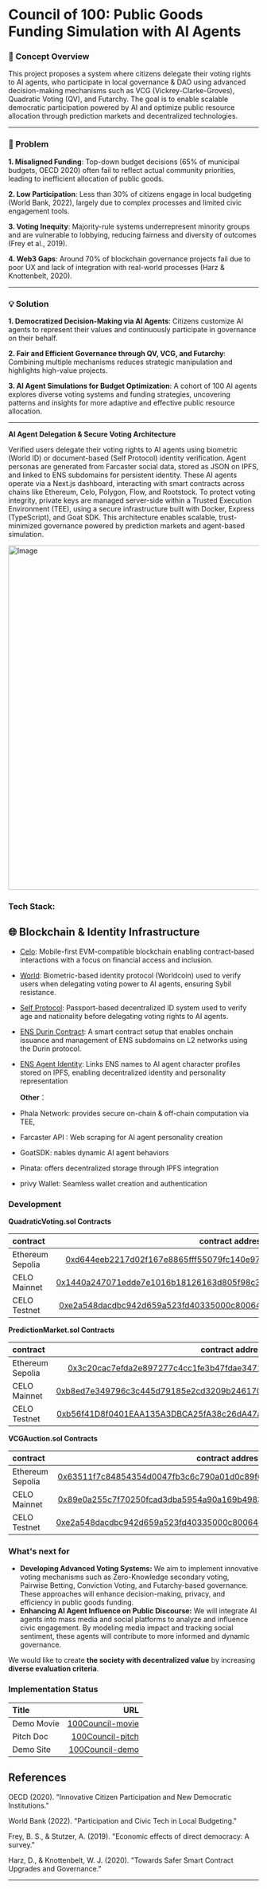 # Council of 100: Public Goods Funding Simulation with AI Agents

### 🔁 Concept Overview

This project proposes a system where citizens delegate their voting rights to AI agents, who participate in local governance & DAO using advanced decision-making mechanisms such as VCG (Vickrey-Clarke-Groves), Quadratic Voting (QV), and Futarchy. The goal is to enable scalable democratic participation powered by AI and optimize public resource allocation through prediction markets and decentralized technologies.

---

### 🚨 Problem

**1. Misaligned Funding**: Top-down budget decisions (65% of municipal budgets, OECD 2020) often fail to reflect actual community priorities, leading to inefficient allocation of public goods.

**2. Low Participation**: Less than 30% of citizens engage in local budgeting (World Bank, 2022), largely due to complex processes and limited civic engagement tools.

**3. Voting Inequity**: Majority-rule systems underrepresent minority groups and are vulnerable to lobbying, reducing fairness and diversity of outcomes (Frey et al., 2019).

**4. Web3 Gaps**: Around 70% of blockchain governance projects fail due to poor UX and lack of integration with real-world processes (Harz & Knottenbelt, 2020).

---

### 💡 Solution

**1. Democratized Decision-Making via AI Agents**: Citizens customize AI agents to represent their values and continuously participate in governance on their behalf.

**2. Fair and Efficient Governance through QV, VCG, and Futarchy**: Combining multiple mechanisms reduces strategic manipulation and highlights high-value projects.

**3. AI Agent Simulations for Budget Optimization**: A cohort of 100 AI agents explores diverse voting systems and funding strategies, uncovering patterns and insights for more adaptive and effective public resource allocation.


---

**AI Agent Delegation & Secure Voting Architecture**

Verified users delegate their voting rights to AI agents using biometric (World ID) or document-based (Self Protocol) identity verification. Agent personas are generated from Farcaster social data, stored as JSON on IPFS, and linked to ENS subdomains for persistent identity. These AI agents operate via a Next.js dashboard, interacting with smart contracts across chains like Ethereum, Celo, Polygon, Flow, and Rootstock. To protect voting integrity, private keys are managed server-side within a Trusted Execution Environment (TEE), using a secure infrastructure built with Docker, Express (TypeScript), and Goat SDK. This architecture enables scalable, trust-minimized governance powered by prediction markets and agent-based simulation.

<img width="692" alt="Image" src="https://github.com/user-attachments/assets/b2907dc4-3877-4e85-9c7b-64e297f1f912" />

### Tech Stack:

## 🌐 Blockchain & Identity Infrastructure

- [Celo](https://github.com/Jun0908/100Council/tree/main/backend/Server/celo): Mobile-first EVM-compatible blockchain enabling contract-based interactions with a focus on financial access and inclusion.

- [World](https://github.com/Jun0908/100Council/tree/main/frontend/components/world): Biometric-based identity protocol (Worldcoin) used to verify users when delegating voting power to AI agents, ensuring Sybil resistance.

- [Self Protocol](https://github.com/Jun0908/100Council/tree/main/frontend/components/selfProtocol): Passport-based decentralized ID system used to verify age and nationality before delegating voting rights to AI agents.

- [ENS Durin Contract](https://etherscan.io/address/0xba9f0059500df81eb4ab8ccd16fd3df379ba7c57): A smart contract setup that enables onchain issuance and management of ENS subdomains on L2 networks using the Durin protocol.

- [ENS Agent Identity](https://app.ens.domains/chachagpt.eth): Links ENS names to AI agent character profiles stored on IPFS, enabling decentralized identity and personality representation 


  **Other**：
- Phala Network: provides secure on-chain & off-chain computation via TEE, 
- Farcaster API : Web scraping for AI agent personality creation
- GoatSDK: nables dynamic AI agent behaviors
- Pinata: offers decentralized storage through IPFS integration 
- privy Wallet: Seamless wallet creation and authentication


### Development

**QuadraticVoting.sol Contracts**

| contract                   |                                                                                                                   contract address |
| :------------------------- | ---------------------------------------------------------------------------------------------------------------------------------: |
| Ethereum Sepolia    | [0xd644eeb2217d02f167e8865fff55079fc140e971](https://etherscan.io/address/0x208f38670a2ef67e6c0a6579a10191fbd7a1b535)|
| CELO Mainnet   | [0x1440a247071edde7e1016b18126163d805f98c31](https://celoscan.io/address/0x1440a247071edde7e1016b18126163d805f98c31)|
| CELO Testnet   | [0xe2a548dacdbc942d659a523fd40335000c80064c](https://alfajores.celoscan.io/address/0xe2a548dacdbc942d659a523fd40335000c80064c)|

**PredictionMarket.sol Contracts**

| contract                   |                                                                                                                   contract address |
| :------------------------- | ---------------------------------------------------------------------------------------------------------------------------------: |
| Ethereum Sepolia    | [0x3c20cac7efda2e897277c4cc1fe3b47fdae3471e](https://sepolia.etherscan.io/address/0x3c20cac7efda2e897277c4cc1fe3b47fdae3471e)|
| CELO Mainnet   | [0xb8ed7e349796c3c445d79185e2cd3209b2461700](https://celoscan.io/address/0xb8ed7e349796c3c445d79185e2cd3209b2461700)|
| CELO Testnet   | [0xb56f41D8f0401EAA135A3DBCA25fA38c26dA47a9](https://alfajores.celoscan.io/address/0xb56f41d8f0401eaa135a3dbca25fa38c26da47a9)|


**VCGAuction.sol Contracts**

| contract                   |                                                                                                                   contract address |
| :------------------------- | ---------------------------------------------------------------------------------------------------------------------------------: |
| Ethereum Sepolia    | [0x63511f7c84854354d0047fb3c6c790a01d0c89f6](https://sepolia.etherscan.io/address/0x63511f7c84854354d0047fb3c6c790a01d0c89f6)|
| CELO Mainnet   | [0x89e0a255c7f70250fcad3dba5954a90a169b4983](https://celoscan.io/address/0x89e0a255c7f70250fcad3dba5954a90a169b4983)|
| CELO Testnet   | [0xe2a548dacdbc942d659a523fd40335000c80064c](https://alfajores.celoscan.io/address/0x2e9cf33dece4fe50283abbde02440a7daab6a170)|


### What's next for
- **Developing Advanced Voting Systems:**
We aim to implement innovative voting mechanisms such as Zero-Knowledge secondary voting, Pairwise Betting, Conviction Voting, and Futarchy-based governance. These approaches will enhance decision-making, privacy, and efficiency in public goods funding.
- **Enhancing AI Agent Influence on Public Discourse:**
We will integrate AI agents into mass media and social platforms to analyze and influence civic engagement. By modeling media impact and tracking social sentiment, these agents will contribute to more informed and dynamic governance.

We would like to create **the society with decentralized value** by increasing **diverse evaluation criteria**.


### Implementation Status

| Title          |                                                              URL |
| :------------- | ---------------------------------------------------------------: |
| Demo Movie      |                                      [100Council-movie](https://youtu.be/XuSDqN14ubM)|
| Pitch Doc    |   [100Council-pitch](https://www.canva.com/design/DAGjP2tZzck/_lUG-VZT_5VezlCX8UkwxA/edit?utm_content=DAGjP2tZzck&utm_campaign=designshare&utm_medium=link2&utm_source=sharebutton) |
| Demo Site     |                                 [100Council-demo](https://100-council-frontend.vercel.app/)| 


## **References**  
OECD (2020). "Innovative Citizen Participation and New Democratic Institutions."

World Bank (2022). "Participation and Civic Tech in Local Budgeting."

Frey, B. S., & Stutzer, A. (2019). "Economic effects of direct democracy: A survey."

Harz, D., & Knottenbelt, W. J. (2020). "Towards Safer Smart Contract Upgrades and Governance."

---

